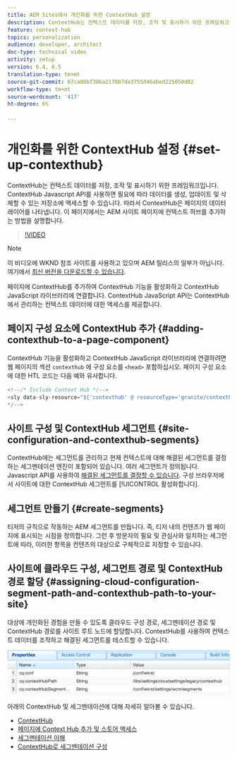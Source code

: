 ```yaml
---
title: AEM Sites에서 개인화를 위한 ContextHub 설정
description: ContextHub는 컨텍스트 데이터를 저장, 조작 및 표시하기 위한 프레임워크입니다. ContextHub Javascript API를 사용하면 필요에 따라 데이터를 생성, 업데이트 및 삭제할 수 있는 저장소에 액세스할 수 있습니다. 따라서 ContextHub은 페이지의 데이터 레이어를 나타냅니다. 이 페이지에서는 AEM 사이트 페이지에 컨텍스트 허브를 추가하는 방법을 설명합니다.
feature: context-hub
topics: personalization
audience: developer, architect
doc-type: technical video
activity: setup
version: 6.4, 6.5
translation-type: tm+mt
source-git-commit: 67ca08bf386a217807da3755d46abed225050d02
workflow-type: tm+mt
source-wordcount: '417'
ht-degree: 6%

---
```



# 개인화를 위한 ContextHub 설정 {#set-up-contexthub}

ContextHub는 컨텍스트 데이터를 저장, 조작 및 표시하기 위한 프레임워크입니다. ContextHub Javascript API를 사용하면 필요에 따라 데이터를 생성, 업데이트 및 삭제할 수 있는 저장소에 액세스할 수 있습니다. 따라서 ContextHub은 페이지의 데이터 레이어를 나타냅니다. 이 페이지에서는 AEM 사이트 페이지에 컨텍스트 허브를 추가하는 방법을 설명합니다.

>[!VIDEO](https://video.tv.adobe.com/v/23765/?quality=9&learn=on)

>[!NOTE]
>
>이 비디오에 WKND 참조 사이트를 사용하고 있으며 AEM 릴리스의 일부가 아닙니다. 여기에서 [최신 버전을 다운로드할 수 있습니다](https://github.com/adobe/aem-guides-wknd/releases).

페이지에 ContextHub를 추가하여 ContextHub 기능을 활성화하고 ContextHub JavaScript 라이브러리에 연결합니다. ContextHub JavaScript API는 ContextHub에서 관리하는 컨텍스트 데이터에 대한 액세스를 제공합니다.

## 페이지 구성 요소에 ContextHub 추가 {#adding-contexthub-to-a-page-component}

ContextHub 기능을 활성화하고 ContextHub JavaScript 라이브러리에 연결하려면 웹 페이지의 섹션 `contexthub` 에 구성 요소를 `<head>` 포함하십시오. 페이지 구성 요소에 대한 HTL 코드는 다음 예와 유사합니다.

```java
<!--/* Include Context Hub */-->
<sly data-sly-resource="${'contexthub' @ resourceType='granite/contexthub/components/contexthub'}"/>
*/-->
```

## 사이트 구성 및 ContextHub 세그먼트 {#site-configuration-and-contexthub-segments}

ContextHub에는 세그먼트를 관리하고 현재 컨텍스트에 대해 해결된 세그먼트를 결정하는 세그멘테이션 엔진이 포함되어 있습니다. 여러 세그먼트가 정의됩니다. Javascript API를 사용하여 [해결된 세그먼트를 결정할 수 있습니다](https://helpx.adobe.com/experience-manager/6-5/sites/developing/using/ch-adding.html#DeterminingResolvedContextHubSegments). 구성 브라우저에서 사이트에 대한 ContextHub 세그먼트를 [!UICONTROL 활성화합니다].

## 세그먼트 만들기 {#create-segments}

티저의 규칙으로 작동하는 AEM 세그먼트를 만듭니다. 즉, 티저 내의 컨텐츠가 웹 페이지에 표시되는 시점을 정의합니다. 그런 후 방문자의 필요 및 관심사와 일치하는 세그먼트에 따라, 이러한 항목을 컨텐츠의 대상으로 구체적으로 지정할 수 있습니다.

## 사이트에 클라우드 구성, 세그먼트 경로 및 ContextHub 경로 할당 {#assigning-cloud-configuration-segment-path-and-contexthub-path-to-your-site}

대상에 개인화된 경험을 만들 수 있도록 클라우드 구성 경로, 세그멘테이션 경로 및 ContextHub 경로를 사이트 루트 노드에 할당합니다. ContextHub를 사용하여 컨텍스트 데이터를 조작하고 해결된 세그먼트를 테스트할 수 있습니다.

![CRXDE Lite](assets/crx-de-properties.png)

아래의 ContextHub 및 세그멘테이션에 대해 자세히 알아볼 수 있습니다.

* [ContextHub](https://helpx.adobe.com/experience-manager/6-5/sites/developing/using/contexthub.html)
* [페이지에 Context Hub 추가 및 스토어 액세스](https://helpx.adobe.com/experience-manager/6-5/sites/developing/using/ch-adding.html)
* [세그멘테이션 이해](https://helpx.adobe.com/experience-manager/6-5/sites/classic-ui-authoring/using/classic-personalization-campaigns-segmentation.html)
* [ContextHub로 세그멘테이션 구성](https://helpx.adobe.com/experience-manager/6-5/sites/administering/using/segmentation.html)
